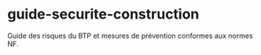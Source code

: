 # guide-securite-construction
Guide des risques du BTP et mesures de prévention conformes aux normes NF.
